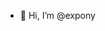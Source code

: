 - 👋 Hi, I’m @expony
<!---
expony/expony is a ✨ special ✨ repository because its `README.md` (this file) appears on your GitHub profile.
You can click the Preview link to take a look at your changes.
--->
